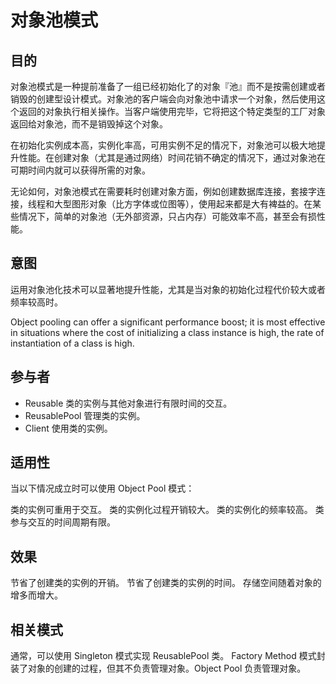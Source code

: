 对象池模式
=====

## 目的

对象池模式是一种提前准备了一组已经初始化了的对象『池』而不是按需创建或者销毁的创建型设计模式。对象池的客户端会向对象池中请求一个对象，然后使用这个返回的对象执行相关操作。当客户端使用完毕，它将把这个特定类型的工厂对象返回给对象池，而不是销毁掉这个对象。

在初始化实例成本高，实例化率高，可用实例不足的情况下，对象池可以极大地提升性能。在创建对象（尤其是通过网络）时间花销不确定的情况下，通过对象池在可期时间内就可以获得所需的对象。

无论如何，对象池模式在需要耗时创建对象方面，例如创建数据库连接，套接字连接，线程和大型图形对象（比方字体或位图等），使用起来都是大有裨益的。在某些情况下，简单的对象池（无外部资源，只占内存）可能效率不高，甚至会有损性能。

## 意图

运用对象池化技术可以显著地提升性能，尤其是当对象的初始化过程代价较大或者频率较高时。

Object pooling can offer a significant performance boost; it is most effective in situations where the cost of initializing a class instance is high, the rate of instantiation of a class is high.

## 参与者

* Reusable      类的实例与其他对象进行有限时间的交互。
* ReusablePool  管理类的实例。
* Client        使用类的实例。

## 适用性

当以下情况成立时可以使用 Object Pool 模式：

类的实例可重用于交互。
类的实例化过程开销较大。
类的实例化的频率较高。
类参与交互的时间周期有限。

## 效果

节省了创建类的实例的开销。
节省了创建类的实例的时间。
存储空间随着对象的增多而增大。

## 相关模式

通常，可以使用 Singleton 模式实现 ReusablePool 类。
Factory Method 模式封装了对象的创建的过程，但其不负责管理对象。Object Pool 负责管理对象。